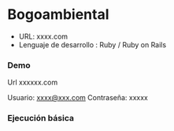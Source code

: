 # Bogoambiental

- URL:  xxxx.com
- Lenguaje de desarrollo : Ruby / Ruby on Rails

### Demo

Url xxxxxx.com

Usuario:  xxxx@xxx.com
Contraseña: xxxxx

### Ejecución básica
